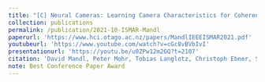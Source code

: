 ```yaml
---
title: "[C] Neural Cameras: Learning Camera Characteristics for Coherent Mixed Reality Rendering"
collection: publications
permalink: /publication/2021-10-ISMAR-Mandl
paperurl: 'https://www.hci.otago.ac.nz/papers/MandlIEEEISMAR2021.pdf'
youtubeurl: 'https://www.youtube.com/watch?v=cGc8vBVbIvI'
presentationurl: 'https://youtu.be/u0ZPw12m2GQ?t=2107'
citation: 'David Mandl, Peter Mohr, Tobias Langlotz, Christoph Ebner, Shohei Mori, Stefanie Zollmann, Peter Roth, and Denis Kalkofen, &quot;Neural Cameras: Learning Camera Characteristics for Coherent Mixed Reality Rendering&quot; <i>IEEE Symp. on Mixed and Augmented Reality (ISMAR)</i> (2021.10)'
note: Best Conference Paper Award
---
```


<!--
externalurl: 'url'
paperurl: 'url'
youtubeurl: 'url'
presentationurl: 'url'
githuburl: 'url'
note: blah blah
-->